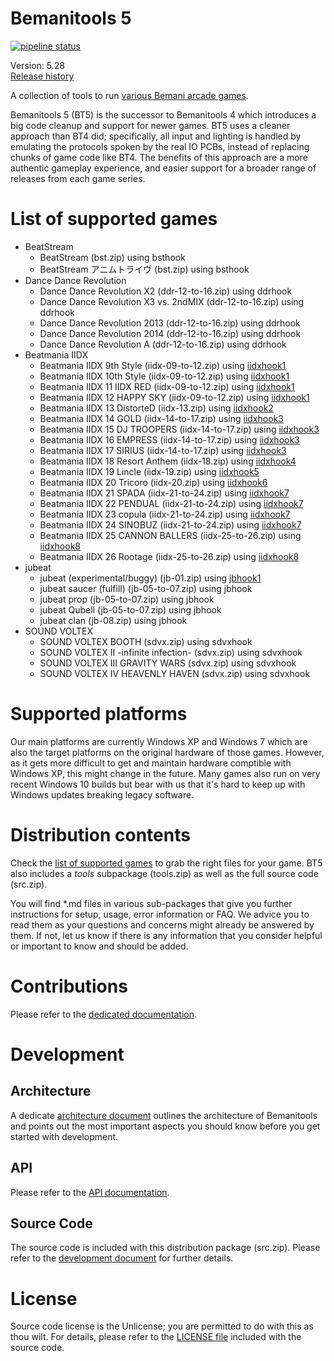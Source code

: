 # Bemanitools 5
[![pipeline status](https://dev.s-ul.eu/djhackers/bemanitools/badges/master/pipeline.svg)](https://dev.s-ul.eu/djhackers/bemanitools/commits/master)

Version: 5.28</br>
[Release history](CHANGELOG.md)

A collection of tools to run [various Bemani arcade games](#list-of-supported-games).

Bemanitools 5 (BT5) is the successor to Bemanitools 4 which introduces a big code cleanup and support for newer games.
BT5 uses a cleaner approach than BT4 did; specifically, all input and lighting is handled by emulating the protocols
spoken by the real IO PCBs, instead of replacing chunks of game code like BT4. The benefits of this approach are a more
authentic gameplay experience, and easier support for a broader range of releases from each game series.

# List of supported games
* BeatStream
    * BeatStream (bst.zip) using bsthook
    * BeatStream アニムトライヴ (bst.zip) using bsthook
* Dance Dance Revolution
    * Dance Dance Revolution X2 (ddr-12-to-16.zip) using ddrhook
    * Dance Dance Revolution X3 vs. 2ndMIX (ddr-12-to-16.zip) using ddrhook
    * Dance Dance Revolution 2013 (ddr-12-to-16.zip) using ddrhook
    * Dance Dance Revolution 2014 (ddr-12-to-16.zip) using ddrhook
    * Dance Dance Revolution A (ddr-12-to-16.zip) using ddrhook
* Beatmania IIDX
    * Beatmania IIDX 9th Style (iidx-09-to-12.zip) using [iidxhook1](doc/iidxhook/iidxhook1.md)
    * Beatmania IIDX 10th Style (iidx-09-to-12.zip) using [iidxhook1](doc/iidxhook/iidxhook1.md)
    * Beatmania IIDX 11 IIDX RED (iidx-09-to-12.zip) using [iidxhook1](doc/iidxhook/iidxhook1.md)
    * Beatmania IIDX 12 HAPPY SKY (iidx-09-to-12.zip) using [iidxhook1](doc/iidxhook/iidxhook1.md)
    * Beatmania IIDX 13 DistorteD (iidx-13.zip) using [iidxhook2](doc/iidxhook/iidxhook2.md)
    * Beatmania IIDX 14 GOLD (iidx-14-to-17.zip) using [iidxhook3](doc/iidxhook/iidxhook3.md)
    * Beatmania IIDX 15 DJ TROOPERS (iidx-14-to-17.zip) using [iidxhook3](doc/iidxhook/iidxhook3.md)
    * Beatmania IIDX 16 EMPRESS (iidx-14-to-17.zip) using [iidxhook3](doc/iidxhook/iidxhook3.md)
    * Beatmania IIDX 17 SIRIUS (iidx-14-to-17.zip) using [iidxhook3](doc/iidxhook/iidxhook3.md)
    * Beatmania IIDX 18 Resort Anthem (iidx-18.zip) using [iidxhook4](doc/iidxhook/iidxhook4.md)
    * Beatmania IIDX 19 Lincle (iidx-19.zip) using [iidxhook5](doc/iidxhook/iidxhook5.md)
    * Beatmania IIDX 20 Tricoro (iidx-20.zip) using [iidxhook6](doc/iidxhook/iidxhook6.md)
    * Beatmania IIDX 21 SPADA (iidx-21-to-24.zip) using [iidxhook7](doc/iidxhook/iidxhook7.md)
    * Beatmania IIDX 22 PENDUAL (iidx-21-to-24.zip) using [iidxhook7](doc/iidxhook/iidxhook7.md)
    * Beatmania IIDX 23 copula (iidx-21-to-24.zip) using [iidxhook7](doc/iidxhook/iidxhook7.md)
    * Beatmania IIDX 24 SINOBUZ (iidx-21-to-24.zip) using [iidxhook7](doc/iidxhook/iidxhook7.md)
    * Beatmania IIDX 25 CANNON BALLERS (iidx-25-to-26.zip) using [iidxhook8](doc/iidxhook/iidxhook8.md)
    * Beatmania IIDX 26 Rootage (iidx-25-to-26.zip) using [iidxhook8](doc/iidxhook/iidxhook8.md)
* jubeat
    * jubeat (experimental/buggy) (jb-01.zip) using [jbhook1](doc/jbhook1/jbhook1.md)
    * jubeat saucer (fulfill) (jb-05-to-07.zip) using jbhook
    * jubeat prop (jb-05-to-07.zip) using jbhook
    * jubeat Qubell (jb-05-to-07.zip) using jbhook
    * jubeat clan (jb-08.zip) using jbhook
* SOUND VOLTEX
    * SOUND VOLTEX BOOTH (sdvx.zip) using sdvxhook
    * SOUND VOLTEX II -infinite infection- (sdvx.zip) using sdvxhook
    * SOUND VOLTEX III GRAVITY WARS (sdvx.zip) using sdvxhook
    * SOUND VOLTEX IV HEAVENLY HAVEN (sdvx.zip) using sdvxhook

# Supported platforms
Our main platforms are currently Windows XP and Windows 7 which are also the target platforms on the original hardware
of those games. However, as it gets more difficult to get and maintain hardware comptible with Windows XP, this might
change in the future. Many games also run on very recent Windows 10 builds but bear with us that it's hard to keep up
with Windows updates breaking legacy software.

# Distribution contents
Check the [list of supported games](#list-of-supported-games) to grab the right files for your game. BT5 also includes
a *tools* subpackage (tools.zip) as well as the full source code (src.zip).

You will find *.md files in various sub-packages that give you further instructions for setup, usage, error information
or FAQ. We advice you to read them as your questions and concerns might already be answered by them. If not, let us
know if there is any information that you consider helpful or important to know and should be added.

# Contributions
Please refer to the [dedicated documentation](CONTRIBUTING.md).

# Development
## Architecture
A dedicate [architecture document](doc/architecture.md) outlines the architecture of Bemanitools and points out the most
important aspects you should know before you get started with development.

## API
Please refer to the [API documentation](doc/api.md).

## Source Code
The source code is included with this distribution package (src.zip). Please refer to the
[development document](doc/development.md) for further details.

# License
Source code license is the Unlicense; you are permitted to do with this as thou wilt. For details, please refer to the
[LICENSE file](LICENSE) included with the source code.






